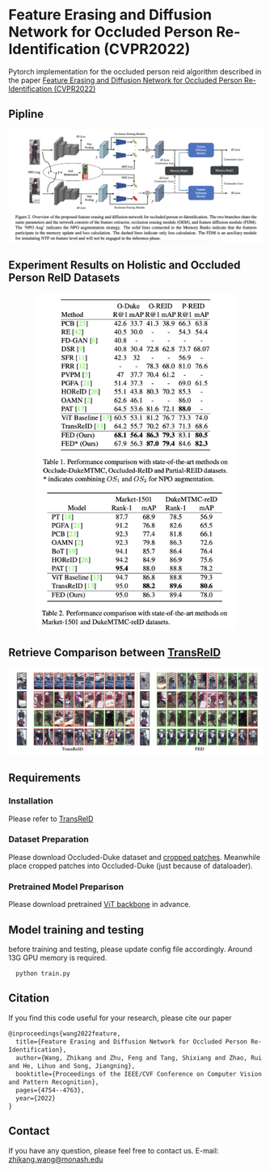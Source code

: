 # Feature Erasing and Diffusion Network for Occluded Person Re-Identification (CVPR2022)
Pytorch implementation for the occluded person reid algorithm described in the paper [Feature Erasing and Diffusion Network for Occluded Person Re-Identification (CVPR2022)](https://openaccess.thecvf.com/content/CVPR2022/papers/Wang_Feature_Erasing_and_Diffusion_Network_for_Occluded_Person_Re-Identification_CVPR_2022_paper.pdf)

## Pipline
<div align="center">
  <img src="Figures/Structure.png">
 </div>
 
 ## Experiment Results on Holistic and Occluded Person ReID Datasets
 <div align="center">
  <img src="Figures/Result1.png" width="400px"/>
 </div>
 
 <div align="center">
  <img src="Figures/Result2.png" width="400px"/>
 </div>
 
 ## Retrieve Comparison between [TransReID](https://github.com/damo-cv/TransReID) 
 <div align="center">
  <img src="Figures/Comparison.png" width="700px"/>
 </div>
 
 
 ## Requirements
 ### Installation
 Please refer to [TransReID](https://github.com/damo-cv/TransReID) 
 ### Dataset Preparation
 Please download Occluded-Duke dataset and [cropped patches](https://drive.google.com/file/d/1lYTBokHR8pkbjz_LPhZjh4ij8B-FI1LA/view?usp=sharing). Meanwhile place cropped patches into Occluded-Duke (just because of dataloader).
 ### Pretrained Model Preparison
 Please download pretrained [ViT backbone](https://github.com/rwightman/pytorch-image-models/releases/download/v0.1-vitjx/jx_vit_base_p16_224-80ecf9dd.pth) in advance.
 
 ## Model training and testing
 before training and testing, please update config file accordingly.  Around 13G GPU memory is required. 
 ~~~~~~~~~~~~~~~~~~
   python train.py 
 ~~~~~~~~~~~~~~~~~~

## Citation

If you find this code useful for your research, please cite our paper

```
@inproceedings{wang2022feature,
  title={Feature Erasing and Diffusion Network for Occluded Person Re-Identification},
  author={Wang, Zhikang and Zhu, Feng and Tang, Shixiang and Zhao, Rui and He, Lihuo and Song, Jiangning},
  booktitle={Proceedings of the IEEE/CVF Conference on Computer Vision and Pattern Recognition},
  pages={4754--4763},
  year={2022}
}
```

## Contact

If you have any question, please feel free to contact us. E-mail: [zhikang.wang@monash.edu](zhikang.wang@monash.edu) 
